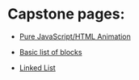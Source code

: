 <html>
<head>
  <title>Capstone things</title>
  <link rel="stylesheet" href="main.css"></link>
</head>

<body>

<div class="page">


Capstone pages:
===============

+ [Pure JavaScript/HTML Animation](game.html)

+ [Basic list of blocks](lists.html)

+ [Linked List](linked.html)


</div>

</body>
</html>
